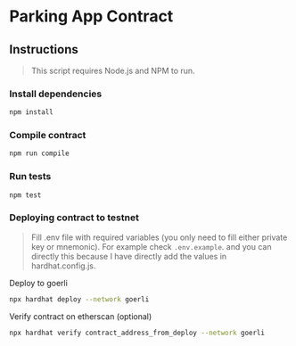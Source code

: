 # Parking App Contract

## Instructions

> This script requires Node.js and NPM to run.

### Install dependencies

```sh
npm install
```

### Compile contract

```sh
npm run compile
```

### Run tests

```sh
npm test
```

### Deploying contract to testnet

> Fill .env file with required variables (you only need to fill either private key or mnemonic). For example check `.env.example`. and you can directly this because I have directly add the values in hardhat.config.js.

Deploy to goerli

```sh
npx hardhat deploy --network goerli
```

Verify contract on etherscan (optional)

```sh
npx hardhat verify contract_address_from_deploy --network goerli
```
